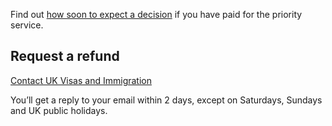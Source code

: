Find out [how soon to expect a decision](https://www.gov.uk/faster-decision-visa-settlement) if you have paid for the priority service.

## Request a refund

[Contact UK Visas and Immigration](https://www.gov.uk/contact-ukvi-inside-outside-uk)

You’ll get a reply to your email within 2 days, except on Saturdays, Sundays and UK public holidays.
